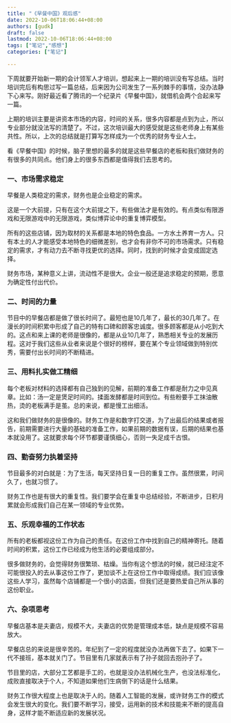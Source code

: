 ```yaml
---
title: "《早餐中国》观后感"
date: 2022-10-06T18:06:44+08:00
authors: [gudk]
draft: false
lastmod: 2022-10-06T18:06:44+08:00
tags: ["笔记","感想"]
categories: ["笔记"]

---
```


下周就要开始新一期的会计领军人才培训，想起来上一期的培训没有写总结。当时培训完后有构思过写一篇总结，后来因为公司发生了一系列棘手的事情，没办法静下心来写。刚好最近看了腾讯的一个纪录片《早餐中国》，就借机会两个合起来写一篇。

上期的培训主要是讲资本市场的内容，时间的关系，很多内容都是点到为止，所以专业部分就没法写的清楚了。不过，这次培训最大的感受就是这些老师身上有某些共性。所以，上次的总结就是打算写怎样成为一个优秀的财务专业人士。

看《早餐中国》的时候，脑子里想的最多的就是这些早餐店的老板和我们做财务的有很多的共同点。他们身上的很多东西都是值得我们去思考的。

### 一、市场需求稳定

早餐是人类稳定的需求，财务也是企业稳定的需求。

这是一个大前提，只有在这个大前提之下，有些做法才是有效的。有点类似有限游戏和无限游戏中的无限游戏，类似博弈论中的重复博弈模型。

所有的这些店铺，因为取材的关系都是本地的特色食品。一方水土养育一方人。只有本土的人才能感受本地特色的细微差别，也才会有非你不可的市场需求。只有稳定的需求，才有动力去不断寻找更优的选择。同时，找到的时候才会变成固定选择。

财务市场，某种意义上讲，流动性不是很大。企业一般还是追求稳定的预期，愿意为确定性付出代价。

### 二、时间的力量

节目中的早餐店都是做了很长时间了。最短也是10几年了，最长的30几年了。在漫长的时间积累中形成了自己的特有口碑和顾客忠诚度。很多顾客都是从小吃到大的。这点和来上课的老师是很像的，都是从业10几年了，熟悉相关专业的发展历程。这对于我们这些从业者来说是个很好的榜样，要在某个专业领域做到特别优秀，需要付出长时间的不断精进。

### 三、用料扎实做工精细

每个老板对材料的选择都有自己独到的见解，前期的准备工作都是耐力之中见真章。比如：汤一定是煲足时间的。揉面发酵都是时间到位。有些粉要手工抹油散热，烫的老板满手是茧。总的来说，都是慢工出细活。

这和我们做财务的是很像的。财务工作是和数字打交道，为了出最后的结果或者报告，前期需要进行大量的基础的准备工作，如果前期的数据有误，后期的结果也基本就没用了。这就要求每个环节都要谨慎细心，否则一失足成千古恨。

### 四、勤奋努力执着坚持

节目最多的对白就是：为了生活，每天坚持日复一日的重复工作。虽然很累，时间久了，也就习惯了。

财务工作也是有很大的重复性。我们要学会在重复中总结经验，不断进步，日积月累就会形成我们自己在某一领域的专业优势。

### 五、乐观幸福的工作状态

所有的老板都视这份工作为自己的责任。在这份工作中找到自己的精神寄托。随着时间的积累，这份工作已经成为他生活的必要组成部分。

很多做财务的，会觉得财务很繁琐、枯燥。当你有这个想法的时候，就已经注定不可能很投入的去从事这份工作了，更加谈不上在这份工作中取得成绩。我们应该像这些人学习，虽然每个店铺都是一个很小的店面，但我们还是要热爱自己所从事的这份职业。

### 六、杂项思考

早餐店基本是夫妻店，规模不大，夫妻店的优势是管理成本低，缺点是规模不容易放大。

早餐店总的来说是很辛苦的。年纪到了一定的程度就没办法再做下去了。如果下一代不接班，基本就关门了。节目里有几家就表示有了孙子就回去抱孙子了。

节目里的店，大部分工艺都是手工的，也就是没办法机械化生产，也没法标准化，成败直接取决于个人，不知道如果他们生病倒下的话是什么结果。

财务工作很大程度上也是取决于人的。随着人工智能的发展，或许财务工作的模式会发生很大的变化。我们要不断学习，接受，运用新的技术和技能来不断的提高自身，这样才能不断适应新的发展状况。
